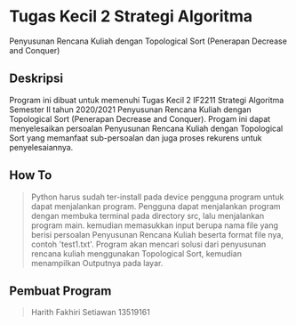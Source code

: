 # Tugas Kecil 2 Strategi Algoritma
Penyusunan Rencana Kuliah dengan Topological Sort (Penerapan Decrease and Conquer)

## Deskripsi
Program ini dibuat untuk memenuhi Tugas Kecil 2 IF2211 Strategi Algoritma Semester II tahun 2020/2021 Penyusunan Rencana Kuliah dengan Topological Sort (Penerapan Decrease and Conquer). Progam ini dapat menyelesaikan persoalan Penyusunan Rencana Kuliah dengan Topological Sort yang memanfaat sub-persoalan dan juga proses rekurens untuk penyelesaiannya.

## How To
> Python harus sudah ter-install pada device pengguna program untuk dapat menjalankan program.
> Pengguna dapat menjalankan program dengan membuka terminal pada directory src, lalu menjalankan program main. kemudian memasukkan input berupa nama file yang berisi persoalan Penyusunan Rencana Kuliah beserta format file nya, contoh 'test1.txt'.
> Program akan mencari solusi dari penyusunan rencana kuliah menggunakan Topological Sort, kemudian menampilkan Outputnya pada layar.

## Pembuat Program
> Harith Fakhiri Setiawan
> 13519161
